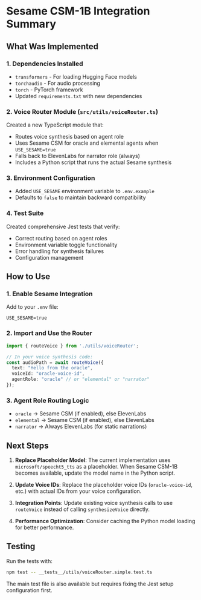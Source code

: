 # Sesame CSM-1B Integration Summary

## What Was Implemented

### 1. Dependencies Installed
- `transformers` - For loading Hugging Face models
- `torchaudio` - For audio processing
- `torch` - PyTorch framework
- Updated `requirements.txt` with new dependencies

### 2. Voice Router Module (`src/utils/voiceRouter.ts`)
Created a new TypeScript module that:
- Routes voice synthesis based on agent role
- Uses Sesame CSM for oracle and elemental agents when `USE_SESAME=true`
- Falls back to ElevenLabs for narrator role (always)
- Includes a Python script that runs the actual Sesame synthesis

### 3. Environment Configuration
- Added `USE_SESAME` environment variable to `.env.example`
- Defaults to `false` to maintain backward compatibility

### 4. Test Suite
Created comprehensive Jest tests that verify:
- Correct routing based on agent roles
- Environment variable toggle functionality
- Error handling for synthesis failures
- Configuration management

## How to Use

### 1. Enable Sesame Integration
Add to your `.env` file:
```
USE_SESAME=true
```

### 2. Import and Use the Router
```typescript
import { routeVoice } from './utils/voiceRouter';

// In your voice synthesis code:
const audioPath = await routeVoice({
  text: "Hello from the oracle",
  voiceId: "oracle-voice-id",
  agentRole: "oracle" // or "elemental" or "narrator"
});
```

### 3. Agent Role Routing Logic
- `oracle` → Sesame CSM (if enabled), else ElevenLabs
- `elemental` → Sesame CSM (if enabled), else ElevenLabs  
- `narrator` → Always ElevenLabs (for static narrations)

## Next Steps

1. **Replace Placeholder Model**: The current implementation uses `microsoft/speecht5_tts` as a placeholder. When Sesame CSM-1B becomes available, update the model name in the Python script.

2. **Update Voice IDs**: Replace the placeholder voice IDs (`oracle-voice-id`, etc.) with actual IDs from your voice configuration.

3. **Integration Points**: Update existing voice synthesis calls to use `routeVoice` instead of calling `synthesizeVoice` directly.

4. **Performance Optimization**: Consider caching the Python model loading for better performance.

## Testing

Run the tests with:
```bash
npm test -- __tests__/utils/voiceRouter.simple.test.ts
```

The main test file is also available but requires fixing the Jest setup configuration first.
